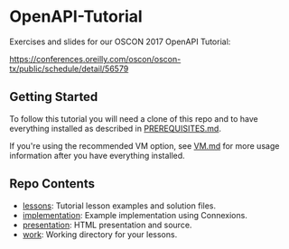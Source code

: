 OpenAPI-Tutorial
================

Exercises and slides for our OSCON 2017 OpenAPI Tutorial:

https://conferences.oreilly.com/oscon/oscon-tx/public/schedule/detail/56579

Getting Started
---------------

To follow this tutorial you will need a clone of this repo and to have
everything installed as described in [PREREQUISITES.md](PREREQUISITES.md).

If you're using the recommended VM option, see [VM.md](VM.md) for more usage
information after you have everything installed.

Repo Contents
-------------

- [lessons](lessons/): Tutorial lesson examples and solution files.
- [implementation](implementation/): Example implementation using Connexions.
- [presentation](presentation/): HTML presentation and source.
- [work](work/): Working directory for your lessons.
